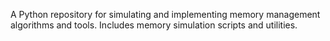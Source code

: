 A Python repository for simulating and implementing memory management algorithms and tools. Includes memory simulation scripts and utilities.
